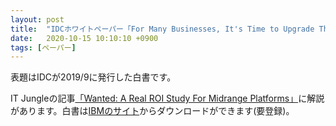 ```yaml
---
layout: post
title:  "IDCホワイトペーパー「For Many Businesses, It's Time to Upgrade Their Best-Kept Secret: IBM i」"
date:   2020-10-15 10:10:10 +0900
tags: [ペーパー]
---
```

表題はIDCが2019/9に発行した白書です。

IT Jungleの記事[「Wanted: A Real ROI Study For Midrange Platforms」](https://www.itjungle.com/2019/10/28/wanted-a-real-roi-study-for-midrange-platforms/)に解説があります。白書は[IBMのサイト](https://www.ibm.com/account/reg/jp-ja/subscribe?formid=urx-41002)からダウンロードができます(要登録)。
